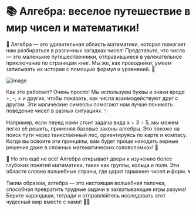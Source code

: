 # 📚 Алгебра: веселое путешествие в мир чисел и математики!
🔢 Алгебра — это удивительная область математики, которая помогает нам разбираться в различных загадках чисел! Представьте, что числа — это маленькие путешественники, отправившиеся в увлекательное приключение по страницам книг. Мы же, как проводники, умеем записывать их истории с помощью формул и уравнений. 🌟

![image](https://github.com/user-attachments/assets/b8cdfc09-b3e7-49d0-a45e-d17bf3d29b1c)


Как это работает? Очень просто! Мы используем буквы и знаки вроде +, -, × и других, чтобы показать, как числа взаимодействуют друг с другом. Эти магические символы помогают нам лучше понимать поведение чисел в разных ситуациях. ✨

Например, если перед нами стоит задача вида x + 3 = 5, мы можем легко её решить, применяя базовые законы алгебры. Это похоже на поиск пути через таинственный лес, ориентируясь по карте и компасу. Когда вы освоите эти принципы, вам будет проще находить верные решения даже в сложных математических головоломках! 🧠

🎯 Но это ещё не всё! Алгебра открывает двери к изучению более глубоких понятий математики, таких как группы, кольца и поля. Эти области словно волшебные страны, где царит гармония чисел и форм. 🌀

Таким образом, алгебра — это настоящая волшебная палочка, способная превратить трудные задачи в захватывающие игры разума! Берите карандаши, тетради и отправляйтесь исследовать этот чудесный мир вместе с нами! 🚀😊
